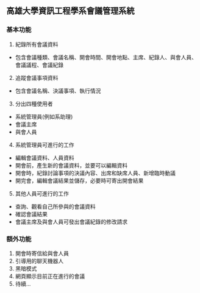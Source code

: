 ## 高雄大學資訊工程學系會議管理系統

### 基本功能
1. 紀錄所有會議資料
  - 包含會議種類、會議名稱、開會時間、開會地點、主席、紀錄人、與會人員、會議議程、會議紀錄
2. 追蹤會議事項資料
  - 包含會議名稱、決議事項、執行情況
3. 分出四種使用者
  - 系統管理員(例如系助理)
  - 會議主席
  - 與會人員
4. 系統管理員可進行的工作
  - 編輯會議資料、人員資料
  - 開會前，產生新的會議資料，並要可以編輯資料
  - 開會時，紀錄討論事項的決議內容、出席和缺席人員、新增臨時動議
  - 開完會，編輯會議結果並儲存，必要時可寄出開會結果
5. 其他人員可進行的工作
  - 查詢、觀看自己所參與的會議資料
  - 確認會議結果
  - 會議主席及與會人員可發出會議紀錄的修改請求

### 額外功能
1. 開會時寄信給與會人員
2. 引導用的聊天機器人
3. 黑暗模式
4. 網頁顯示目前正在進行的會議
5. 待續...
